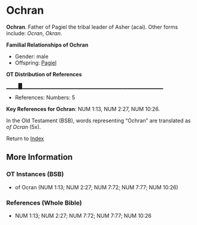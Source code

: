 # Ochran
**Ochran**. 
Father of Pagiel the tribal leader of Asher (acai). 
Other forms include: 
*Ocran*, *Okran*. 




**Familial Relationships of Ochran**


* Gender: male
* Offspring: [Pagiel](Pagiel.md)


**OT Distribution of References**

▁▁▁█▁▁▁▁▁▁▁▁▁▁▁▁▁▁▁▁▁▁▁▁▁▁▁▁▁▁▁▁▁▁▁▁▁▁▁
* References: Numbers: 5



**Key References for Ochran**: 
NUM 1:13, NUM 2:27, NUM 10:26. 


In the Old Testament (BSB), words representing “Ochran” are translated as 
*of Ocran* (5x). 




Return to [Index](00-Index.md)

## More Information

### OT Instances (BSB)

* of Ocran (NUM 1:13; NUM 2:27; NUM 7:72; NUM 7:77; NUM 10:26)



### References (Whole Bible)

* NUM 1:13; NUM 2:27; NUM 7:72; NUM 7:77; NUM 10:26



